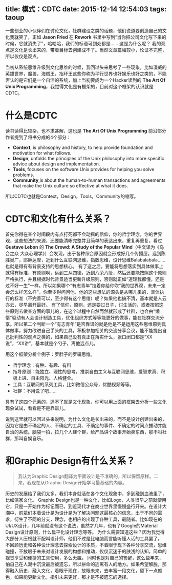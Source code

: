 title: 模式：CDTC
date: 2015-12-14 12:54:03
tags: taoup
---

一些创业的小伙伴们在讨论文化，社群建设之类的话题，他们说道要创造自己的文化我就笑了，正如 **Jason Fried** 在 **Rework** 书里中写到“当你把公司文化写下来的时候，它就消失了”，哈哈哈，我们的标语可到处都是……
这是为什么呢？
我的观点是文化是长出来的，带着目标去创建成不了。当然文章篇幅较小，论证不完整，所以仅仅是观点。

当初从系统思维升级到文化思维的时候，我回过头来思考了一些现象，比如漫威的英雄世界，魔兽，海贼王，指环王这些你称为平行世界也好娱乐也好之类的，不能否认的是它们是一个自洽的系统，加上当初要成为一个Hacker读到的 **The Art Of Unix Programming**，我觉得文化是有框架的，目前对这个框架的认识就是CDTC。

<!--more-->
# 什么是CDTC
读书读得比较杂，也不求甚解，这也是 **The Art Of Unix Programming** 前沿部分作者提到了将书分成的4个部分：
* **Context**, is philosophy and history, to help provide foundation and motivation for what follows.
* **Design**, unfolds the principles of the Unix philosophy into more specific advice about design and implementation.
* **Tools**, focuses on the software Unix provides for helping you solve problems.
* **Community**,is about the human-to-human transactions and agreements that make the Unix culture so effective at what it does.

所以CDTC也就是Context，Design，Tools，Community的缩写。

# CDTC和文化有什么关系？
首先你得在某个时间段内有点打死都不会动摇的信仰，你的哲学理念，你的世界观，这些想法的来源，还要能清晰完整并且简单的表达出来，重复再重复，看过 **Gustave Lebon** 的 **The Crowd: A Study of the Popular Mind**（中文译为《乌合之众 大众心理学》）会发现，出于各种综合原因就会形成好几个传播层。远到陈胜吴广，耶稣达摩，近到什么互联网思维，指数思维，设计思维Balabalabala……也就是得有有背景支持的思想核心。
有了这之后，要能将思想落实到具体做事上就得有标准，有原则啊，远到三从四德，近到八荣八耻，然后还要能按照这个原则严格执行，并且根据时代背景适当更新升级原则，否则就正如“道理我都懂，还是过不好一生”一样。所以如果哪个“有志青年”拉着你给你吹“我的世界观，未来一定会怎么样怎么样”，你至少得问问他，他的这些想法的源头是从哪儿来的，具体执行的标准（不完善可以，至少得有这个思维）呢？如果他也搞不清，基本就是人云亦云，尽早离开最好。
有了信仰，原则，还是要过日子，讨生活的，或者按照这些原则去做某方面的事儿的，在这个过程中自然而然就形成了社群，也会由“懒惰”驱动有人会设计制造工具，优化组织方式等等能更好的做事，能在社群交流分享。所以第二个判断一个“有志青年”是否靠谱的就是他是不是运用这些思维原则具体做事，努力改进自己手头的工具，积极参加相关的交流分享会议，能不能提出自己批判性的观点之类的，如果自己没有真正在落实什么，张口闭口都是“XX说”，“XX讲”，基本就是个勺子，离他远点儿。

用这个框架分析个例子：罗胖子的罗辑思维。
* 哲学理念：有种、有趣、有料
* 指导原则：能独立、理性的思考，推崇自由主义与互联网思维，爱智求真、积极上进、自由阳光、人格健全。
* 工具：互联网的系列工具，比如微信公众号，优酷视频等等。
* 社群：不用说了吧……

具有了这四个元素的，逃不了就是文化现象，你可以用上面的框架去分析一些文化现象试试，看看是不是靠谱儿。

说到这里就可以回过头来说明，为什么文化是长出来的，而不是设计创建出来的，因为它是由不确定的人、不确定的工具、不确定的事件、不确定的时间点推动并能自洽的系统。脑袋一拍，拉几个人建个群，给产品讲个故事开始卖东西，那不叫社群，那叫自娱自乐。

# 和Graphic Design有什么关系？
> 我认为Graphic Design翻译为平面设计是不准确的，所以保留原样。二来，我现在从Graphic Design开始学习最基础的内容。

历史的发展给了我们太多，我们本身就活在各个文化现象中，多到融到血液里了，比如儒家文化。
Graphic Design也是一种文化，比如Logo，人类很早之前就使用它，只是一开始作为标记而已，到近现代才在商业世界里慢慢盛行开来。在设计大潮中，前辈们本着设计是为设计是为了解决问题这最核心的信念，出于不同的需求，衍生了不同的分支，理念，也相应的出现了各种工具，最随者。比如现在的UI/UX设计，几年前就没有这个说法，虽然才几年，也有了Google的Material Design设计原则，什么扁平化设计理念等等。
为什么需要知道这些？因为我觉得大部分人压根就不配叫设计师，他们不过是比电脑而言能听懂人话的工具罢了。
不回顾历史和各种设计理念去探索设计的本质，不着眼于现下各种分享交流，思维碰撞，不放眼于未来对设计发展的构想和推动，仅仅沉迷于的肤浅的认知，简单的视觉享受和便捷的工具使用，多么无趣。
同时也是对自己的警醒，这么些年来，怕自己在人潮中沉没最后被遗忘，所以拼命的逃离有人的地方。如果希望解脱，那得融入历史，融入文化，着眼于现在，放眼未来，去丰富一段文化，留下一点颜色，如果能更新文化，指引未来更好，那才是不被遗忘的选择。
